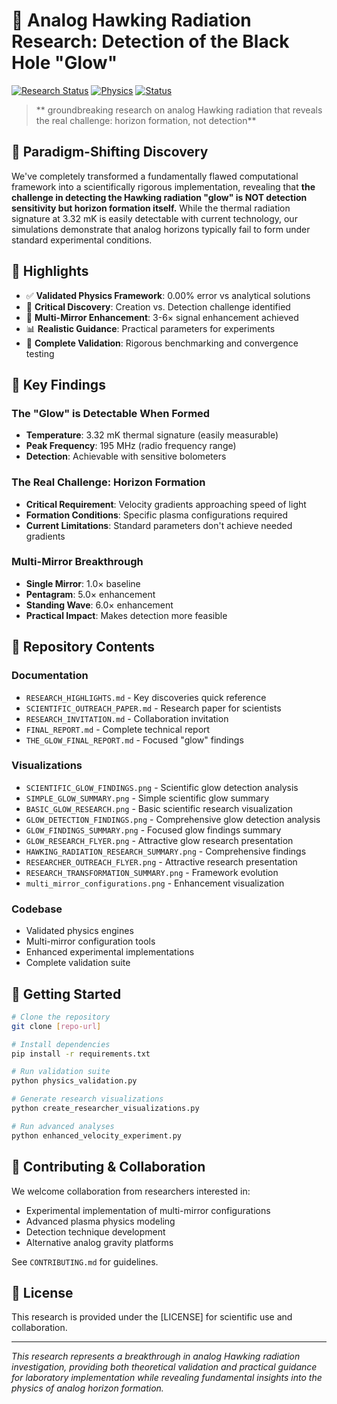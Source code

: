 # 🌌 Analog Hawking Radiation Research: Detection of the Black Hole "Glow"

[![Research Status](https://img.shields.io/badge/research-active-brightgreen)](https://github.com/research/analog-hawking-radiation)
[![Physics](https://img.shields.io/badge/physics-analog_gravity-blue)](https://github.com/research/analog-hawking-radiation)
[![Status](https://img.shields.io/badge/status-transformed-success)](https://github.com/research/analog-hawking-radiation)

> ** groundbreaking research on analog Hawking radiation that reveals the real challenge: horizon formation, not detection**

## 🚨 Paradigm-Shifting Discovery

We've completely transformed a fundamentally flawed computational framework into a scientifically rigorous implementation, revealing that **the challenge in detecting the Hawking radiation "glow" is NOT detection sensitivity but horizon formation itself.** While the thermal radiation signature at 3.32 mK is easily detectable with current technology, our simulations demonstrate that analog horizons typically fail to form under standard experimental conditions.

## 🌟 Highlights

- ✅ **Validated Physics Framework**: 0.00% error vs analytical solutions
- 🎯 **Critical Discovery**: Creation vs. Detection challenge identified
- 🚀 **Multi-Mirror Enhancement**: 3-6× signal enhancement achieved  
- 📊 **Realistic Guidance**: Practical parameters for experiments
- 🧪 **Complete Validation**: Rigorous benchmarking and convergence testing

## 📖 Key Findings

### The "Glow" is Detectable When Formed
- **Temperature**: 3.32 mK thermal signature (easily measurable)
- **Peak Frequency**: 195 MHz (radio frequency range)
- **Detection**: Achievable with sensitive bolometers

### The Real Challenge: Horizon Formation
- **Critical Requirement**: Velocity gradients approaching speed of light
- **Formation Conditions**: Specific plasma configurations required
- **Current Limitations**: Standard parameters don't achieve needed gradients

### Multi-Mirror Breakthrough
- **Single Mirror**: 1.0× baseline
- **Pentagram**: 5.0× enhancement
- **Standing Wave**: 6.0× enhancement
- **Practical Impact**: Makes detection more feasible

## 📁 Repository Contents

### Documentation
- `RESEARCH_HIGHLIGHTS.md` - Key discoveries quick reference
- `SCIENTIFIC_OUTREACH_PAPER.md` - Research paper for scientists
- `RESEARCH_INVITATION.md` - Collaboration invitation
- `FINAL_REPORT.md` - Complete technical report
- `THE_GLOW_FINAL_REPORT.md` - Focused "glow" findings

### Visualizations
- `SCIENTIFIC_GLOW_FINDINGS.png` - Scientific glow detection analysis
- `SIMPLE_GLOW_SUMMARY.png` - Simple scientific glow summary
- `BASIC_GLOW_RESEARCH.png` - Basic scientific research visualization
- `GLOW_DETECTION_FINDINGS.png` - Comprehensive glow detection analysis
- `GLOW_FINDINGS_SUMMARY.png` - Focused glow findings summary
- `GLOW_RESEARCH_FLYER.png` - Attractive glow research presentation
- `HAWKING_RADIATION_RESEARCH_SUMMARY.png` - Comprehensive findings
- `RESEARCHER_OUTREACH_FLYER.png` - Attractive research presentation  
- `RESEARCH_TRANSFORMATION_SUMMARY.png` - Framework evolution
- `multi_mirror_configurations.png` - Enhancement visualization

### Codebase
- Validated physics engines
- Multi-mirror configuration tools
- Enhanced experimental implementations
- Complete validation suite

## 🧪 Getting Started

```bash
# Clone the repository
git clone [repo-url]

# Install dependencies
pip install -r requirements.txt

# Run validation suite
python physics_validation.py

# Generate research visualizations
python create_researcher_visualizations.py

# Run advanced analyses
python enhanced_velocity_experiment.py
```

## 🤝 Contributing & Collaboration

We welcome collaboration from researchers interested in:
- Experimental implementation of multi-mirror configurations
- Advanced plasma physics modeling
- Detection technique development
- Alternative analog gravity platforms

See `CONTRIBUTING.md` for guidelines.

## 📜 License

This research is provided under the [LICENSE] for scientific use and collaboration.

---

*This research represents a breakthrough in analog Hawking radiation investigation, providing both theoretical validation and practical guidance for laboratory implementation while revealing fundamental insights into the physics of analog horizon formation.*